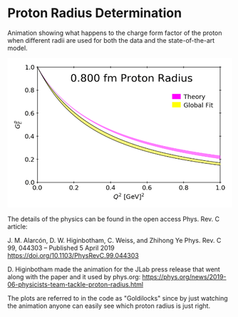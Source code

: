 # Proton Radius Determination

Animation showing what happens to the charge form factor of the proton when different radii are used for both the data and the state-of-the-art model.

![](Goldilocks.gif)

The details of the physics can be found in the open access Phys. Rev. C article:

J. M. Alarcón, D. W. Higinbotham, C. Weiss, and Zhihong Ye Phys. Rev. C 99, 044303 – Published 5 April 2019 https://doi.org/10.1103/PhysRevC.99.044303

D. Higinbotham made the animation for the JLab press release that went along with the paper and it used by phys.org: https://phys.org/news/2019-06-physicists-team-tackle-proton-radius.html

The plots are referred to in the code as "Goldilocks" since by just watching the animation anyone can easily see which proton radius is just right. 
